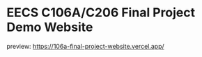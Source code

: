# EECS C106A/C206 Final Project Demo Website

preview: https://106a-final-project-website.vercel.app/
